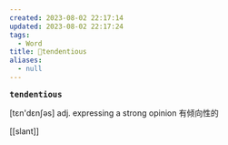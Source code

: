 ```yaml
---
created: 2023-08-02 22:17:14
updated: 2023-08-02 22:17:24
tags:
  - Word
title: 📖tendentious
aliases:
  - null
---
```


<pre><strong>tendentious</strong></pre>
[tɛn'dɛnʃəs]
adj. expressing a strong opinion 有倾向性的

[[slant]]